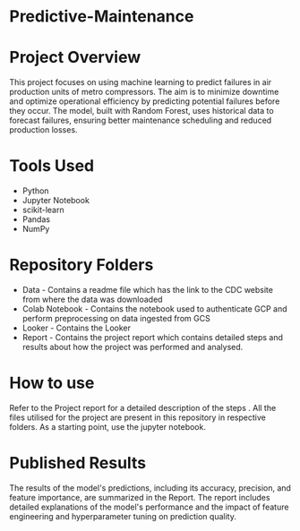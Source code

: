 # Predictive-Maintenance

# Project Overview
This project focuses on using machine learning to predict failures in air production units of metro compressors. The aim is to minimize downtime and optimize operational efficiency by predicting potential failures before they occur. The model, built with Random Forest, uses historical data to forecast failures, ensuring better maintenance scheduling and reduced production losses.

# Tools Used
- Python
- Jupyter Notebook
- scikit-learn
- Pandas
- NumPy
  
# Repository Folders
- Data - Contains a readme file which has the link to the CDC website from where the data was downloaded
- Colab Notebook - Contains the notebook used to authenticate GCP and perform preprocessing on data ingested from GCS
- Looker - Contains the Looker 
- Report - Contains the project report which contains detailed steps and results about how the project was performed and analysed.

# How to use
Refer to the Project report for a detailed description of the steps . All the files utilised for the project are present in this repository in respective folders. As a starting point, use the jupyter notebook.

# Published Results
The results of the model's predictions, including its accuracy, precision, and feature importance, are summarized in the Report. The report includes detailed explanations of the model's performance and the impact of feature engineering and hyperparameter tuning on prediction quality.
